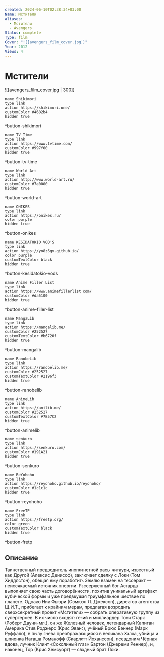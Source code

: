 ```yaml
---
created: 2024-06-10T02:38:34+03:00
Name: Мстители
aliases:
  - Мстители
  - Avengers
Status: complete
Type: film
Cover: "![[avengers_film_cover.jpg]]"
Year: 2012
Views: 4
---
```


# Мстители

![[avengers_film_cover.jpg | 300]]


```button
name Shikimori
type link
action https://shikimori.one/
customColor #4682b4
hidden true
```
^button-shikimori

```button
name TV Time
type link
action https://www.tvtime.com/
customColor #997f00
hidden true
```
^button-tv-time

```button
name World Art
type link
action http://www.world-art.ru/
customColor #7a0000
hidden true
```
^button-world-art

```button
name ONIKES
type link
action https://onikes.ru/
color purple
hidden true
```
^button-onikes

```button
name KESIDATOKIO VOD'S
type link
action https://yo8z6gv.github.io/
color purple
customTextColor black
hidden true
```
^button-kesidatokio-vods

```button
name Anime Filler List
type link
action https://www.animefillerlist.com/
customColor #da5100
hidden true
```
^button-anime-filler-list

```button
name MangaLib
type link
action https://mangalib.me/
customColor #252527
customTextColor #b6720f
hidden true
```
^button-mangalib

```button
name RanobeLib
type link
action https://ranobelib.me/
customColor #252527
customTextColor #2196f3
hidden true
```
^button-ranobelib

```button
name AnimeLib
type link
action https://anilib.me/
customColor #252527
customTextColor #7E57C2
hidden true
```
^button-animelib

```button
name Senkuro
type link
action https://senkuro.com/
customColor #191A21
hidden true
```
^button-senkuro

```button
name ReYohoho
type link
action https://reyohoho.github.io/reyohoho/
customColor #1c1c1c
hidden true
```
^button-reyohoho

```button
name FreeTP
type link
action https://freetp.org/
color green
customTextColor black
hidden true
```
^button-fretp


## Описание

Таинственный предводитель инопланетной расы читаури, известный как Другой (Алексис Денисоф), заключает сделку с Локи (Том Хиддлстон), обещая ему поработить Землю взамен на тессеракт — неиссякаемый источник энергии. Рассерженный бог Асгарда выполняет свою часть договорённости, похитив уникальный артефакт кубической формы и уже предвкушая триумфальное шествие по планете. Однако Ник Фьюри (Сэмюэл Л. Джексон), директор агентства Щ.И.Т., прибегает к крайним мерам, предлагая возродить сверхсекретный проект «Мстители» — собрать оперативную группу из супергероев. В их число входят: гений и миллиардер Тони Старк (Роберт Дауни-мл.), он же Железный человек, легендарный Капитан Америка Стив Роджерс (Крис Эванс), учёный Брюс Бэннер (Марк Руффало), в пылу гнева преображающийся в великана Халка, убийца и шпионка Наташа Романофф (Скарлетт Йоханссон), псевдоним Чёрная вдова, лучник Клинт «Соколиный глаз» Бартон (Джереми Реннер), и, наконец, Тор (Крис Хемсуорт) — сводный брат Локи.
